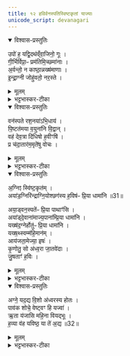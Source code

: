 ```yaml
---
title: १२ हविर्वनस्पतिस्विष्टकृतां याज्याः
unicode_script: devanagari
---
```



<details open><summary>विश्वास-प्रस्तुतिः</summary>

उपो॑ ह॒ यद्वि॒दथ॑व्ँवा॒जिनो॒ गूः ।   
गी॒र्भिर्विप्रा॒ᳶ प्रम॑तिमि॒च्छमा॑नाः ।  
अ॒र्वन्तो॒ न काष्ठा॒न्नख्ष॑माणाः ।   
इ॒न्द्रा॒ग्नी जोहु॑वतो॒ नर॒स्ते ।   
</details>

<details><summary>मूलम्</summary>

उपो॑ ह॒ यद्वि॒दथ॑व्ँवा॒जिनो॒ गूः ।   
गी॒र्भिर्विप्रा॒ᳶ प्रम॑तिमि॒च्छमा॑नाः ।  
अ॒र्वन्तो॒ न काष्ठा॒न्नख्ष॑माणाः ।   
इ॒न्द्रा॒ग्नी जोहु॑वतो॒ नर॒स्ते ।   
</details>

<details><summary>भट्टभास्कर-टीका</summary>

2हविषो याज्या - उपोहयदिति त्रिष्ठुप् ॥ विदथं यज्ञं उपोह यज्ञस्य समीपत एव गूः गच्छन्तः, क्विपि 'ऊञ्चगमादीनाम्' इत्यूकारः, 'सुपां सुलुक्' इति जसः स्वादेशः । वाजिनः अन्नवन्तः हविष्मन्तः गीर्भिः स्तुतिभिः इत्थंभूता प्रमतिं प्रकृष्टं मन्तव्यं फलं इच्छमानाः प्राप्तुमिच्छन्तः विप्राः मेधाविनः ऋत्विजः यत् ये प्रकृष्टफलार्थिनः यज्ञसमीपं गच्छन्तीत्यर्थः । पूर्ववत् जसो लुक् । ते तथाकुर्वन्तो नरः नेतारो मनुष्याः ऋत्विजः इन्द्राग्नी एव जोहुवतो भृशं होमेनाराधयन्तः अर्वन्तोन अश्वा इव काष्ठा नक्षमाणाः व्याप्तुमिच्छन्तः णशेः गतिकर्मणः अभ्यासस्य लोपादिकं छान्दसम् । ते नरा इन्द्राग्नी एव जुहुवतो भवन्ति ॥
</details>

<details open><summary>विश्वास-प्रस्तुतिः</summary>

वन॑स्पते रश॒नया॑ऽभि॒धाय॑ ।   
पि॒ष्टत॑मया व॒युना॑नि वि॒द्वान् ।  
वह॑ देव॒त्रा दि॑धिषो ह॒वीꣳषि॑ ।   
प्र च॑दा॒तार॑म॒मृते॑षु वोचः ।   
</details>

<details><summary>मूलम्</summary>

वन॑स्पते रश॒नया॑ऽभि॒धाय॑ ।   
पि॒ष्टत॑मया व॒युना॑नि वि॒द्वान् ।  
वह॑ देव॒त्रा दि॑धिषो ह॒वीꣳषि॑ ।   
प्र च॑दा॒तार॑म॒मृते॑षु वोचः ।   
</details>

<details><summary>भट्टभास्कर-टीका</summary>

2वनस्पतेर्याज्या - वनस्पते रशनयेति त्रिष्टुप् ॥ हे वनस्पते! यूप! रशनया पिष्टतमया श्लिष्टतमया आत्मानं अभिधाय बद्ध्वा वयुनानि ज्ञानानि अभिप्रायमस्माकं देवानां वा विद्वान् जानन् तदनुरूपं हवींषि वह प्रापय । क्व? देवत्रा देवेषु, 'देवमनुष्य' इति त्राप्रत्ययः । हे दिधिषो! धारणकुशल! । यद्वा - हविषो देवेभ्यो दानकुशल! तथा कृत्वा तेषां हविषां दातारं यजमानं अमृतेषु अमरणेषु देवेषु प्रवोचः अनेनैतानि दत्तानीति प्रब्रूहि । छान्दसे लुङि 'वच उम्' 'बडुलं छन्दस्यमाङ्योगेऽपि' इत्यडभावः ॥
</details>

<details open><summary>विश्वास-प्रस्तुतिः</summary>

अ॒ग्निꣵ स्वि॑ष्ट॒कृत॑म् ।   
अया॑ड॒ग्निरि॑न्द्राग्नि॒योश्छग॑स्य ह॒विष॑ᳶ प्रि॒या धामा॑नि ॥31॥  

अया॒ड्वन॒स्पते॑ᳶ प्रि॒या पाथाꣳ॑सि ।   
अया॑ड्दे॒वाना॑माज्य॒पाना॑म्प्रि॒या धामा॑नि ।   
यख्ष॑द॒ग्नेर्होतु॑ᳶ प्रि॒या धामा॑नि ।   
यख्ष॒थ्स्वम्म॑हि॒मान॑म् ।   
आय॑जता॒मेज्या॒ इषः॑ ।   
कृ॒णोतु॒ सो अ॑ध्व॒रा जा॒तवे॑दाः ।   
जु॒षताꣳ॑ ह॒विः ।   
</details>

<details><summary>मूलम्</summary>

अ॒ग्निꣵ स्वि॑ष्ट॒कृत॑म् ।   
अया॑ड॒ग्निरि॑न्द्राग्नि॒योश्छग॑स्य ह॒विष॑ᳶ प्रि॒या धामा॑नि ॥31॥  

अया॒ड्वन॒स्पते॑ᳶ प्रि॒या पाथाꣳ॑सि ।   
अया॑ड्दे॒वाना॑माज्य॒पाना॑म्प्रि॒या धामा॑नि ।   
यख्ष॑द॒ग्नेर्होतु॑ᳶ प्रि॒या धामा॑नि ।   
यख्ष॒थ्स्वम्म॑हि॒मान॑म् ।   
आय॑जता॒मेज्या॒ इषः॑ ।   
कृ॒णोतु॒ सो अ॑ध्व॒रा जा॒तवे॑दाः ।   
जु॒षताꣳ॑ ह॒विः ।   
</details>

<details><summary>भट्टभास्कर-टीका</summary>

3-4स्विष्टकृतो याज्या - अग्निं स्विष्टकृतमिति ॥

-  यस्मात् अग्निं स्विष्टकृतं अग्निः दैव्यो होता अयाट् यजति । छान्दसोऽङ् हलन्तलक्षणायां वृद्धौ इडभावे रूपम् । तत् अग्नेः आज्यभागाग्नेः प्रियाणि धानानि जन्मानि तेजांसि वा यजति, येषु स यष्टव्यो भाति । एवं अयाट्सोमस्येत्यादि द्रष्टव्यम् ।  +++(अयाड् वनस्पते इत्यादिष्वपि द्रष्टव्यम् )+++
-  यद्वा - ये यजामहे अग्निं स्विष्टकृतमिति यष्टव्यानामादेशः । लिङ्गं चेदं यष्टव्यानामादेशस्य यथा ये यजामहे अग्निं, येयजामहे सोममिति । तदा स्विष्टकृत् अग्निः अग्न्यादीनां प्रियाणि धामानि यजतीति योज्यम् ।   
एवं अयं अग्नेः होतुः होतृसंपादिनः स्विष्टकृतश्च प्रियाणि धामानि यक्षत् यजति । लेटि 'सिब्बहुलं लेटि' इति सिप् । स्वं च महिमानं यक्षत् 'स्वं महिमानमावह' इत्यावहनीयतया उक्तमिदानीं यजतु ।   
- अथ एज्याः अस्मदाभिमुख्येन आगमयितव्याः अस्मभ्यं देयाः इषः अन्नानि आयजतां आगमयतु ।   

- यद्वा - अन्या अपि देवताः एज्याः एष्टव्याः इषः भागमिच्छतीः प्राप्ताः अयमग्निः आयजतां इषत्तर्पयतु । किञ्च - सः अग्निः स्विष्टकृत् अध्वरा अध्वरं यज्ञं हिंसकरहितं कृणोतु करोतु । 'सुपां सुलुक्' इत्याकारः । यद्वा अध्वराः हिंसकरहिताः इषः करोतु । किञ्च - अयं स्विष्टकृत् अग्निः इदं हविः जुषतां सेवताम् ।   
</details>

<details open><summary>विश्वास-प्रस्तुतिः</summary>

अग्ने॒ यद॒द्य वि॒शो अ॑ध्वरस्य होतः ।   
पाव॑क शोचे॒ वेष्ट्वꣳ हि यज्वा॑ ।   
ऋ॒ता य॑जासि महि॒ना वियद्भूः ।   
ह॒व्या व॑ह यविष्ठ॒ या ते॑ अ॒द्य ॥32॥  
</details>

<details><summary>मूलम्</summary>

अग्ने॒ यद॒द्य वि॒शो अ॑ध्वरस्य होतः ।   
पाव॑क शोचे॒ वेष्ट्वꣳ हि यज्वा॑ ।   
ऋ॒ता य॑जासि महि॒ना वियद्भूः ।   
ह॒व्या व॑ह यविष्ठ॒ या ते॑ अ॒द्य ॥32॥  
</details>

<details><summary>भट्टभास्कर-टीका</summary>

अग्ने यदद्येति ॥ व्याख्याता 'अग्रिर्वृत्राणि' इत्यत्र ॥

- अग्ने॒ यद॒द्य वि॒शो अ॑ध्वरस्य होत॒ᳶ पाव॑क [32]  शो॒चे॒ वेष्ट्वꣳ हि यज्वा॑ ।  
ऋ॒ता य॑जासि महि॒ना वि यद्भूर्ह॒व्या व॑ह यविष्ठ॒ या ते॑ अ॒द्य ।  
  -  टीका तत्रैव याज्यामाह— अग्ने यदद्येति ।   हे स्विष्टकृदग्ने विशः प्रविष्टस्यानुष्ठितस्याध्वरस्य संबन्धि यद्धविरस्ति तदद्य वरेशान भक्षय ।   होतर्होमकर्तः पावक शोधक शोचे दीप्यमान, तान्येतान्यग्निविशेषणानि ।   हि यस्मात्त्वं यज्वा यागस्य कर्ता तस्मादृता ऋतेऽस्मदीययज्ञे मषिम्ना यजासि ।   देवान्प्रीणयसि ।   यद्यस्मात्कारणाद्विभूर्विशिष्टो भवति तत्तस्मात्कारणाद्धे यविष्ठ युवतमाद्य ते तव या हव्या यानि हव्यानि अस्माभिर्दीयन्ते तानि ( वह ) स्वी कुरु ।   यद्यप्येतन्मन्त्रद्वयं दार्शिकहौत्रकाण्डे स माम्नातत्वाच्चोदकादेव प्राप्तं तथाऽपि विस्पाष्टार्थं पुनर्वचनमिति द्रष्टव्यम् ।  


इति तैत्तिरीयब्राह्मणे तृतीये षष्ठे द्वादशोनुवाकः ॥  

</details>

